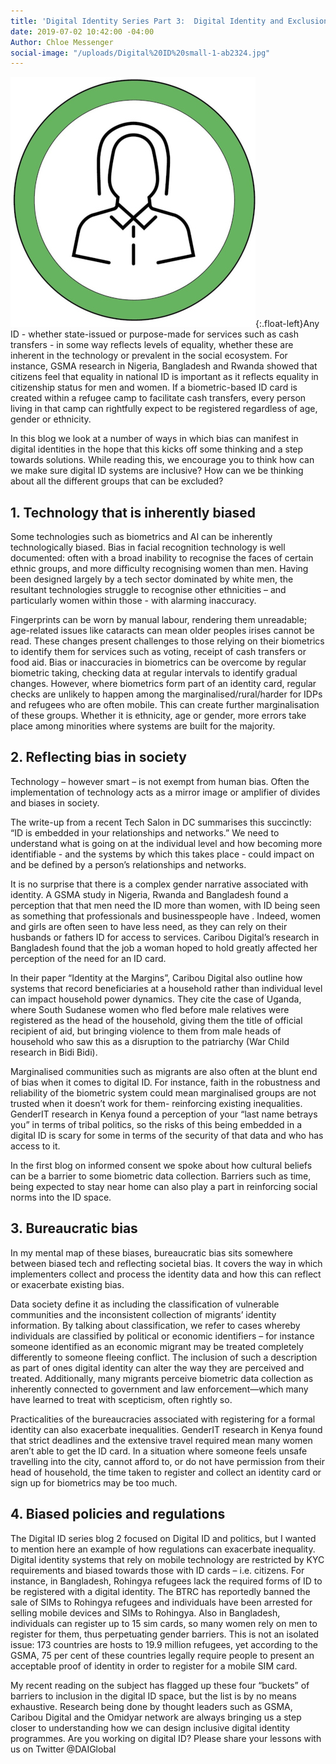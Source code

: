 ```yaml
---
title: 'Digital Identity Series Part 3:  Digital Identity and Exclusion'
date: 2019-07-02 10:42:00 -04:00
Author: Chloe Messenger
social-image: "/uploads/Digital%20ID%20small-1-ab2324.jpg"
---
```


![Digital ID small-1-97efcb.jpg](/uploads/Digital%20ID%20small-1-97efcb.jpg){:.float-left}Any ID - whether state-issued or purpose-made for services such as cash transfers - in some way reflects levels of equality, whether these are inherent in the technology or prevalent in the social ecosystem. For instance, GSMA research in Nigeria, Bangladesh and Rwanda showed that citizens feel that equality in national ID is important as it reflects equality in citizenship status for men and women.  If a biometric-based ID card is created within a refugee camp to facilitate cash transfers, every person living in that camp can rightfully expect to be registered regardless of age, gender or ethnicity.  

In this blog we look at a number of ways in which bias can manifest in digital identities in the hope that this kicks off some thinking and a step towards solutions. While reading this, we encourage you to think how can we make sure digital ID systems are inclusive? How can we be thinking about all the different groups that can be excluded? 
<!--more-->

## 1.	Technology that is inherently biased
Some technologies such as biometrics and AI can be inherently technologically biased. Bias in facial recognition technology is well documented: often with a broad inability to recognise the faces of certain ethnic groups, and more difficulty recognising women than men. Having been designed largely by a tech sector dominated by white men, the resultant technologies struggle to recognise other ethnicities – and particularly women within those - with alarming inaccuracy.

Fingerprints can be worn by manual labour, rendering them unreadable; age-related issues like cataracts can mean older peoples irises cannot be read. These changes present challenges to those relying on their biometrics to identify them for services such as voting, receipt of cash transfers or food aid. Bias or inaccuracies in biometrics can be overcome by regular biometric taking, checking data at regular intervals to identify gradual changes. However, where biometrics form part of an identity card, regular checks are unlikely to happen among the marginalised/rural/harder for IDPs and refugees who are often mobile. This can create further marginalisation of these groups.
Whether it is ethnicity, age or gender, more errors take place among minorities where systems are built for the majority. 

## 2.	Reflecting bias in society
Technology – however smart – is not exempt from human bias. Often the implementation of technology acts as a mirror image or amplifier of divides and biases in society. 

The write-up from a recent Tech Salon  in DC summarises this succinctly: “ID is embedded in your relationships and networks.”  We need to understand what is going on at the individual level and how becoming more identifiable - and the systems by which this takes place - could impact on and be defined by a person’s relationships and networks.

It is no surprise that there is a complex gender narrative associated with identity. A GSMA study in Nigeria, Rwanda and Bangladesh found a perception that that men need the ID more than women, with ID being seen as something that professionals and businesspeople have .  Indeed, women and girls are often seen to have less need, as they can rely on their husbands or fathers ID for access to services. Caribou Digital’s research in Bangladesh found that the job a woman hoped to hold greatly affected her perception of the need for an ID card. 

In their paper “Identity at the Margins”, Caribou Digital also outline how systems that record beneficiaries at a household rather than individual level can impact household power dynamics.  They cite the case of Uganda, where South Sudanese women who fled before male relatives were registered as the head of the household, giving them the title of official recipient of aid, but bringing violence to them from male heads of household who saw this as a disruption to the patriarchy (War Child research in Bidi Bidi).

Marginalised communities such as migrants are also often at the blunt end of bias when it comes to digital ID. For instance, faith in the robustness and reliability of the biometric system could mean marginalised groups are not trusted when it doesn’t work for them- reinforcing existing inequalities. GenderIT research in Kenya found a perception of your “last name betrays you” in terms of tribal politics, so the risks of this being embedded in a digital ID is scary for some in terms of the security of that data and who has access to it. 

In the first blog on informed consent we spoke about how cultural beliefs can be a barrier to some biometric data collection. Barriers such as time, being expected to stay near home can also play a part in reinforcing social norms into the ID space. 

## 3.	Bureaucratic bias 
In my mental map of these biases, bureaucratic bias sits somewhere between biased tech and reflecting societal bias. It covers the way in which implementers collect and process the identity data and how this can reflect or exacerbate existing bias. 

Data society define it as including the classification of vulnerable communities and the inconsistent collection of migrants’ identity information.  By talking about classification, we refer to cases whereby individuals are classified by political or economic identifiers – for instance someone identified as an economic migrant may be treated completely differently to someone fleeing conflict. The inclusion of such a description as part of ones digital identity can alter the way they are perceived and treated. Additionally, many migrants perceive biometric data collection as inherently connected to government and law enforcement—which many have learned to treat with scepticism, often rightly so. 

Practicalities of the bureaucracies associated with registering for a formal identity can also exacerbate inequalities. GenderIT research in Kenya found that strict deadlines and the extensive travel required mean many women aren’t able to get the ID card.   In a situation where someone feels unsafe travelling into the city, cannot afford to, or do not have permission from their head of household, the time taken to register and collect an identity card or sign up for biometrics may be too much.

## 4.	Biased policies and regulations
The Digital ID series blog 2 focused on Digital ID and politics, but I wanted to mention here an example of how regulations can exacerbate inequality. 
Digital identity systems that rely on mobile technology are restricted by KYC requirements and biased towards those with ID cards – i.e. citizens. For instance, in Bangladesh, Rohingya refugees lack the required forms of ID to be registered with a digital identity. The BTRC has reportedly banned the sale of SIMs to Rohingya refugees and individuals have been arrested for selling mobile devices and SIMs to Rohingya.   Also in Bangladesh, individuals can register up to 15 sim cards, so many women rely on men to register for them, thus perpetuating gender barriers. This is not an isolated issue: 173 countries are hosts to 19.9 million refugees, yet according to the GSMA, 75 per cent of these countries legally require people to present an acceptable proof of identity in order to register for a mobile SIM card. 


My recent reading on the subject has flagged up these four “buckets” of barriers to inclusion in the digital ID space, but the list is by no means exhaustive. Research being done by thought leaders such as GSMA, Caribou Digital and the Omidyar network are always bringing us a step closer to understanding how we can design inclusive digital identity programmes. Are you working on digital ID? Please share your lessons with us on Twitter @DAIGlobal 
